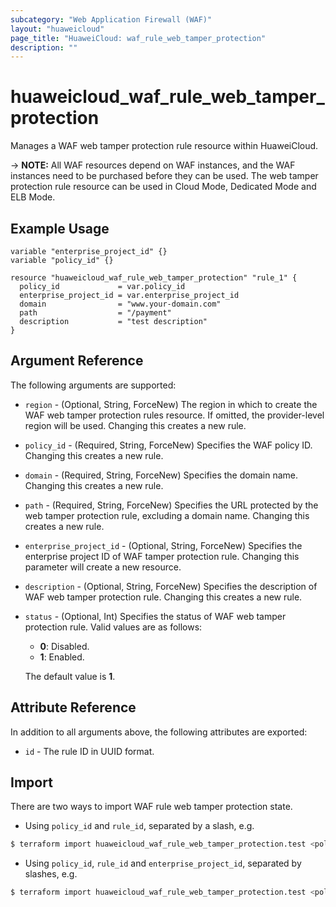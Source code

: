```yaml
---
subcategory: "Web Application Firewall (WAF)"
layout: "huaweicloud"
page_title: "HuaweiCloud: waf_rule_web_tamper_protection"
description: ""
---
```


# huaweicloud_waf_rule_web_tamper_protection

Manages a WAF web tamper protection rule resource within HuaweiCloud.

-> **NOTE:** All WAF resources depend on WAF instances, and the WAF instances need to be purchased before they can be
used. The web tamper protection rule resource can be used in Cloud Mode, Dedicated Mode and ELB Mode.

## Example Usage

```hcl
variable "enterprise_project_id" {}
variable "policy_id" {}

resource "huaweicloud_waf_rule_web_tamper_protection" "rule_1" {
  policy_id             = var.policy_id
  enterprise_project_id = var.enterprise_project_id
  domain                = "www.your-domain.com"
  path                  = "/payment"
  description           = "test description"
}
```

## Argument Reference

The following arguments are supported:

* `region` - (Optional, String, ForceNew) The region in which to create the WAF web tamper protection rules resource. If
  omitted, the provider-level region will be used. Changing this creates a new rule.

* `policy_id` - (Required, String, ForceNew) Specifies the WAF policy ID. Changing this creates a new rule.

* `domain` - (Required, String, ForceNew) Specifies the domain name. Changing this creates a new rule.

* `path` - (Required, String, ForceNew) Specifies the URL protected by the web tamper protection rule, excluding a
  domain name. Changing this creates a new rule.

* `enterprise_project_id` - (Optional, String, ForceNew) Specifies the enterprise project ID of WAF tamper protection
  rule. Changing this parameter will create a new resource.

* `description` - (Optional, String, ForceNew) Specifies the description of WAF web tamper protection rule.
  Changing this creates a new rule.

* `status` - (Optional, Int) Specifies the status of WAF web tamper protection rule.
  Valid values are as follows:
  + **0**: Disabled.
  + **1**: Enabled.

  The default value is **1**.

## Attribute Reference

In addition to all arguments above, the following attributes are exported:

* `id` - The rule ID in UUID format.

## Import

There are two ways to import WAF rule web tamper protection state.

* Using `policy_id` and `rule_id`, separated by a slash, e.g.

```bash
$ terraform import huaweicloud_waf_rule_web_tamper_protection.test <policy_id>/<rule_id>
```

* Using `policy_id`, `rule_id` and `enterprise_project_id`, separated by slashes, e.g.

```bash
$ terraform import huaweicloud_waf_rule_web_tamper_protection.test <policy_id>/<rule_id>/<enterprise_project_id>
```
